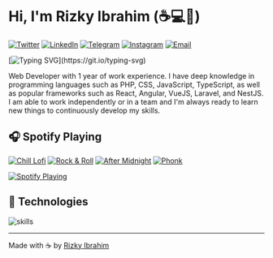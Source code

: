 # Hi, I'm Rizky Ibrahim (☕💻🚀)

 [![Twitter](https://img.shields.io/badge/Twitter-%231DA1F2.svg?&style=flat-square&logo=twitter&logoColor=white)](https://twitter.com/rizky98ibrahim) [![LinkedIn](https://img.shields.io/badge/LinkedIn-%230077B5.svg?&style=flat-square&logo=linkedin&logoColor=white)](https://www.linkedin.com/in/rizky98ibrahim/)
[![Telegram](https://img.shields.io/badge/Telegram-%232CA5E0.svg?&style=flat-square&logo=telegram&logoColor=white)](https://t.me/rizky98ibrahim)
  [![Instagram](https://img.shields.io/badge/Instagram-%23E4405F.svg?&style=flat-square&logo=instagram&logoColor=white)](https://instagram.com/rizky98ibrahim)
  [![Email](https://img.shields.io/badge/Email-%23D14836.svg?&style=flat-square&logo=gmail&logoColor=white)](mailto:rizky98ibrahim@gmail.com)

[![Typing SVG](https://readme-typing-svg.herokuapp.com?font=Fira+Code&size=24&pause=1000&width=800&lines=Freelance+Developer;I+am+also+a+coffee+lover;Passionate+about+building+amazing+things;Turning+ideas+into+code;Coding+with+creativity+and+precision;Nice+to+meet+you...)](https://git.io/typing-svg)

Web Developer with 1 year of work experience. I have deep knowledge in programming languages such as PHP, CSS, JavaScript, TypeScript, as well as popular frameworks such as React, Angular, VueJS, Laravel, and NestJS. I am able to work independently or in a team and I'm always ready to learn new things to continuously develop my skills.

## 🎧 Spotify Playing

[![Chill Lofi](https://img.shields.io/badge/Chill%20Lofi-%231DB954.svg?&style=flat-square&logo=spotify&logoColor=white)](https://open.spotify.com/playlist/37i9dQZF1DX8Uebhn9wzrS)
 [![Rock & Roll](https://img.shields.io/badge/Rock%20&%20Roll-%231DB954.svg?&style=flat-square&logo=spotify&logoColor=white)](https://open.spotify.com/playlist/3hlFc9nnV4tx6u5gSojJuX) [![After Midnight](https://img.shields.io/badge/After%20Midnight-%231DB954.svg?&style=flat-square&logo=spotify&logoColor=white)](https://open.spotify.com/playlist/7A7FoUTHb7c7D6ioL5OmMS) [![Phonk](https://img.shields.io/badge/Phonk-%231DB954.svg?&style=flat-square&logo=spotify&logoColor=white)](https://open.spotify.com/playlist/37i9dQZF1DWWY64wDtewQt)

[![Spotify Playing](https://spotify-github-profile.vercel.app/api/view?uid=31lz4r3huhszgsrucd3nxuxeaj2q&cover_image=true&theme=novatorem&show_offline=false&background_color=121212&interchange=false&bar_color=53b14f&bar_color_cover=false)](https://spotify-github-profile.vercel.app/api/view?uid=31lz4r3huhszgsrucd3nxuxeaj2q&redirect=true)

## 🔧 Technologies

![skills](https://skillicons.dev/icons?i=vscode,html,css,sass,js,ts,php,nodejs,vite,vue,react,nestjs,angular,mysql,postgres,vscode,docker,kubernetes,md,git,bash,stackoverflow,postman,linux,cloudflare,github,photoshop,illustrator&theme=light)

---
Made with ☕ by [Rizky Ibrahim](#)

